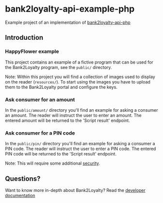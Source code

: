 # bank2loyalty-api-example-php

Example project of an implementation of [bank2loyalty-api-php](https://github.com/archin-software/bank2loyalty-api-php)

## Introduction

### HappyFlower example

This project contains an example of a fictive program that can be used for the Bank2Loyalty program, see the `public/`
directory.

Note: Within this project you will find a collection of images used to display on the reader (`resources/`). To start
using the images you have to upload them to the Bank2Loyalty portal and configure the keys.

### Ask consumer for an amount

In the `public/amount/` directory you'll find an example for asking a consumer an amount. The reader will instruct the
user to enter an amount. The entered amount will be returned to the 'Script result' endpoint.

### Ask consumer for a PIN code

In the `public/pin/` directory you'll find an example for asking a consumer a PIN code. The reader will instruct the
user to enter a PIN code. The entered PIN code will be returned to the 'Script result' endpoint.

Note: This will require some additional [security](https://developer.bank2loyalty.com/#47-showenterpin-model).

## Questions?

Want to know more in-depth about Bank2Loyalty? Read
the [developer documentation](https://developer.bank2loyalty.com/#document-history)
